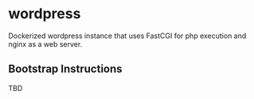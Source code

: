 # wordpress

Dockerized wordpress instance that uses FastCGI for php execution and nginx as a web server.

## Bootstrap Instructions

TBD
